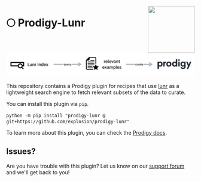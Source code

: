 <a href="https://explosion.ai"><img src="https://explosion.ai/assets/img/logo.svg" width="125" height="125" align="right" /></a>

# 🌕 Prodigy-Lunr

![](images/approach.png)

This repository contains a Prodigy plugin for recipes that use [lunr](https://lunr.readthedocs.io/en/latest/) as a lightweight search engine to fetch relevant subsets of the data to curate. 

You can install this plugin via `pip`. 

```
python -m pip install "prodigy-lunr @ git+https://github.com/explosion/prodigy-lunr"
```

To learn more about this plugin, you can check the [Prodigy docs](https://prodi.gy/docs/plugins/#lunr).

## Issues? 

Are you have trouble with this plugin? Let us know on our [support forum](https://support.prodi.gy/) and we'll get back to you! 
